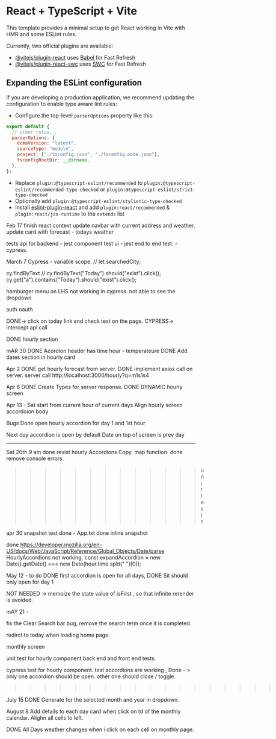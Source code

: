 # React + TypeScript + Vite

This template provides a minimal setup to get React working in Vite with HMR and some ESLint rules.

Currently, two official plugins are available:

- [@vitejs/plugin-react](https://github.com/vitejs/vite-plugin-react/blob/main/packages/plugin-react/README.md) uses [Babel](https://babeljs.io/) for Fast Refresh
- [@vitejs/plugin-react-swc](https://github.com/vitejs/vite-plugin-react-swc) uses [SWC](https://swc.rs/) for Fast Refresh

## Expanding the ESLint configuration

If you are developing a production application, we recommend updating the configuration to enable type aware lint rules:

- Configure the top-level `parserOptions` property like this:

```js
export default {
  // other rules...
  parserOptions: {
    ecmaVersion: "latest",
    sourceType: "module",
    project: ["./tsconfig.json", "./tsconfig.node.json"],
    tsconfigRootDir: __dirname,
  },
};
```

- Replace `plugin:@typescript-eslint/recommended` to `plugin:@typescript-eslint/recommended-type-checked` or `plugin:@typescript-eslint/strict-type-checked`
- Optionally add `plugin:@typescript-eslint/stylistic-type-checked`
- Install [eslint-plugin-react](https://github.com/jsx-eslint/eslint-plugin-react) and add `plugin:react/recommended` & `plugin:react/jsx-runtime` to the `extends` list

Feb 17
finish react context
update navbar with current address and weather.
update card with forecast - todays weather

tests
api for backend - jest
component test ui - jest
end to end test. - cypress.

March 7
Cypress - variable scope.
// let searchedCity;

cy.findByText
// cy.findByText("Today").should("exist").click();
cy.get("a").contains("Today").should("exist").click();

hamburger menu on LHS not working in cypress.
not able to see the dropdown

auth
oauth

DONE-> click on today link and check text on the page.
CYPRESS-> intercept api call

DONE hourly section

mAR 30
DONE Acordion header has time hour - temperateure
DONE Add dates section in hourly card

Apr 2
DONE get hourly forecast from server.
DONE implement axios call on server.
server call
http://localhost:3000/hourly?q=m1s1s4

Apr 6
DONE Create Types for server response.
DONE DYNAMIC hourly screen

Apr 13 - Sat
start from current hour of current days
Align hourly screen
accordoion body

Bugs
Done
open hourly accordion
for day 1 and 1st hour

Next day accordion is open by default
Date on top of screen is prev day

---

Sat 20th 9 am
done revist hourly Accordions Copy. map function.
done remove console errors.

> > > > > > > > > > > > > unit tests

apr 30
snapshot test
done - App.txt
done inline snapshot

done
https://developer.mozilla.org/en-US/docs/Web/JavaScript/Reference/Global_Objects/Date/parse
HourlyAccordions not working.
const expandAccordion =
new Date().getDate() === new Date(hour.time.split(" ")[0]);

> > > > > > > > > > > > > > > > > > > > > > > > > > > > > > > > > > > > > > > > > > > > > > > > > > > > > > > > >

May 12 - to do
DONE first accordion is open for all days,
DONE Sit should only open for day 1

NOT NEEDED -> memoize the state value of isFirst , so that infinite rerender is avoided.

mAY 21 -

fix the Clear Search bar bug, remove the search term once it is completed.

redirct to today when loading home page.

monthly screen

> > > > > > > > > > > > > > > > > > > > > > > > > > > > > > > > >

unit test for hourly component
back end and front end tests.

cypress test for hourly component.
test accordions are working ,
Done - > only one accordion should be open.
other one should close / toggle.

> > > > > > > > > > > > > > > > > > > > > > > > > > > > > > > > > > > .

July 15
DONE Generate for the selected month and year in dropdown.

> > > > > > > > > > > > > > > > > > > > > > > > > > > >

August 8
Add details to each day card when click on td of the monthly calendar.
Alighn all cells to left.

DONE All Days weather changes when i click on each cell on monthly page.

> > > > > > > > > > > > > > > > > > > > > > > > > > > > > > > > > > > > > > > > >
